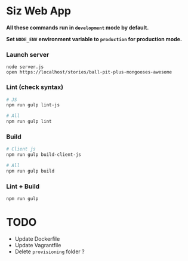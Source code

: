 Siz Web App
===========

**All these commands run in `development` mode by default.**

**Set `NODE_ENV` environment variable to `production` for production mode.**

### Launch server
```
node server.js
open https://localhost/stories/ball-pit-plus-mongooses-awesome
```

### Lint (check syntax)
```bash
# JS
npm run gulp lint-js

# All
npm run gulp lint
```

### Build
```bash
# Client js
npm run gulp build-client-js

# All
npm run gulp build
```

### Lint + Build
```
npm run gulp
```

TODO
====

- Update Dockerfile
- Update Vagrantfile
- Delete `provisioning` folder ?
